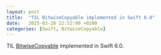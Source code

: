 ```yaml
---
layout: post
title:  "TIL BitwiseCopyable implemented in Swift 6.0"
date:   2025-03-28 22:52:00 +0200
categories: [Swift, BitwiseCopyable]
---
```

TIL [BitwiseCopyable](https://github.com/swiftlang/swift-evolution/blob/main/proposals/0426-bitwise-copyable.md)  implemented in Swift 6.0.
